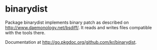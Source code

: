 # binarydist

Package binarydist implements binary patch as described on
<http://www.daemonology.net/bsdiff/>. It reads and writes files
compatible with the tools there.

Documentation at <http://go.pkgdoc.org/github.com/kr/binarydist>.
